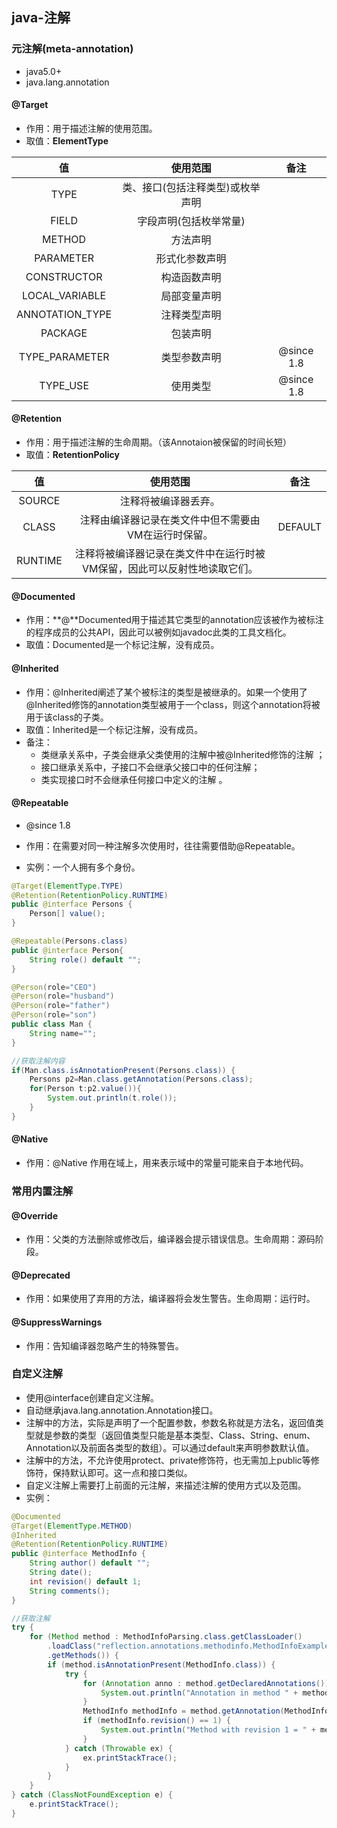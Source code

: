 ## java-注解

### 元注解(meta-annotation)

- java5.0+
- java.lang.annotation

#### @Target

- 作用：用于描述注解的使用范围。
- 取值：**ElementType** 

|       值        |             使用范围             |    备注    |
| :-------------: | :------------------------------: | :--------: |
|      TYPE       | 类、接口(包括注释类型)或枚举声明 |            |
|      FIELD      |      字段声明(包括枚举常量)      |            |
|     METHOD      |             方法声明             |            |
|    PARAMETER    |          形式化参数声明          |            |
|   CONSTRUCTOR   |           构造函数声明           |            |
| LOCAL_VARIABLE  |           局部变量声明           |            |
| ANNOTATION_TYPE |           注释类型声明           |            |
|     PACKAGE     |             包装声明             |            |
| TYPE_PARAMETER  |           类型参数声明           | @since 1.8 |
|    TYPE_USE     |             使用类型             | @since 1.8 |

#### @Retention

- 作用：用于描述注解的生命周期。（该Annotaion被保留的时间长短）
- 取值：**RetentionPolicy**

|   值    |                           使用范围                           |  备注   |
| :-----: | :----------------------------------------------------------: | :-----: |
| SOURCE  |                     注释将被编译器丢弃。                     |         |
|  CLASS  |     注释由编译器记录在类文件中但不需要由VM在运行时保留。     | DEFAULT |
| RUNTIME | 注释将被编译器记录在类文件中在运行时被VM保留，因此可以反射性地读取它们。 |         |

#### **@Documented**

- 作用：**@**Documented用于描述其它类型的annotation应该被作为被标注的程序成员的公共API，因此可以被例如javadoc此类的工具文档化。
- 取值：Documented是一个标记注解，没有成员。 

#### **@Inherited**

- 作用：@Inherited阐述了某个被标注的类型是被继承的。如果一个使用了@Inherited修饰的annotation类型被用于一个class，则这个annotation将被用于该class的子类。 
- 取值：Inherited是一个标记注解，没有成员。 
- 备注：
  - 类继承关系中，子类会继承父类使用的注解中被@Inherited修饰的注解 ；
  - 接口继承关系中，子接口不会继承父接口中的任何注解；
  - 类实现接口时不会继承任何接口中定义的注解 。

#### @Repeatable

- @since 1.8

- 作用：在需要对同一种注解多次使用时，往往需要借助@Repeatable。 
- 实例：一个人拥有多个身份。

```java
@Target(ElementType.TYPE)  
@Retention(RetentionPolicy.RUNTIME)
public @interface Persons {
	Person[] value();
}

@Repeatable(Persons.class)
public @interface Person{
	String role() default "";
}

@Person(role="CEO")
@Person(role="husband")
@Person(role="father")
@Person(role="son")
public class Man {
	String name="";
}

//获取注解内容
if(Man.class.isAnnotationPresent(Persons.class)) {
	Persons p2=Man.class.getAnnotation(Persons.class);
	for(Person t:p2.value()){
		System.out.println(t.role());
	}
}
```

#### @Native

- 作用：@Native 作用在域上，用来表示域中的常量可能来自于本地代码。 

### 常用内置注解

#### @Override

- 作用：父类的方法删除或修改后，编译器会提示错误信息。生命周期：源码阶段。

#### @Deprecated

- 作用：如果使用了弃用的方法，编译器将会发生警告。生命周期：运行时。

#### @SuppressWarnings

- 作用：告知编译器忽略产生的特殊警告。

### 自定义注解

- 使用@interface创建自定义注解。
- 自动继承java.lang.annotation.Annotation接口。
- 注解中的方法，实际是声明了一个配置参数，参数名称就是方法名，返回值类型就是参数的类型（返回值类型只能是基本类型、Class、String、enum、Annotation以及前面各类型的数组）。可以通过default来声明参数默认值。
- 注解中的方法，不允许使用protect、private修饰符，也无需加上public等修饰符，保持默认即可。这一点和接口类似。
- 自定义注解上需要打上前面的元注解，来描述注解的使用方式以及范围。
- 实例：

```java
@Documented
@Target(ElementType.METHOD)
@Inherited
@Retention(RetentionPolicy.RUNTIME)
public @interface MethodInfo {
	String author() default "";
	String date();
	int revision() default 1;
	String comments();
}
```

```java
//获取注解
try {
	for (Method method : MethodInfoParsing.class.getClassLoader()
		.loadClass("reflection.annotations.methodinfo.MethodInfoExample")
		.getMethods()) {
		if (method.isAnnotationPresent(MethodInfo.class)) {
			try {
				for (Annotation anno : method.getDeclaredAnnotations()) {
					System.out.println("Annotation in method " + method + " : " + anno);
				}
				MethodInfo methodInfo = method.getAnnotation(MethodInfo.class);
				if (methodInfo.revision() == 1) {
					System.out.println("Method with revision 1 = " + method);
				}
			} catch (Throwable ex) {
				ex.printStackTrace();
			}
		}
	}
} catch (ClassNotFoundException e) {
	e.printStackTrace();
}
```

